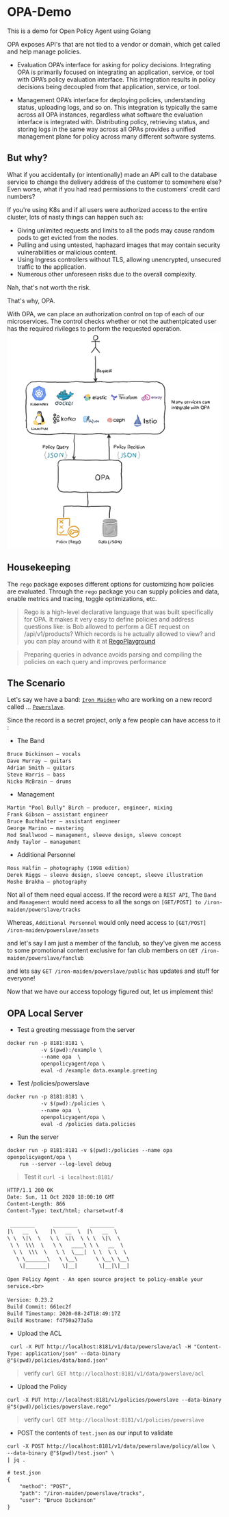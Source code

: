 # OPA-Demo
This is a demo for Open Policy Agent using Golang

OPA exposes API's that are not tied to a vendor or domain, which get called and help manage policies.

- Evaluation
    OPA’s interface for asking for policy decisions. Integrating OPA is primarily focused on integrating an application, service, or tool with OPA’s policy evaluation interface. This integration results in policy decisions being decoupled from that application, service, or tool.

- Management
    OPA’s interface for deploying policies, understanding status, uploading logs, and so on. This integration is typically the same across all OPA instances, regardless what software the evaluation interface is integrated with. Distributing policy, retrieving status, and storing logs in the same way across all OPAs provides a unified management plane for policy across many different software systems.

## But why?
What if you accidentally (or intentionally) made an API call to the database service to change the delivery address of the customer to somewhere else? Even worse, what if you had read permissions to the customers’ credit card numbers? 

If you're using K8s and if all users were authorized access to the entire cluster, lots of nasty things can happen such as:

- Giving unlimited requests and limits to all the pods may cause random pods to get evicted from the nodes.
- Pulling and using untested, haphazard images that may contain security vulnerabilities or malicious content.
- Using Ingress controllers without TLS, allowing unencrypted, unsecured traffic to the application.
- Numerous other unforeseen risks due to the overall complexity.

Nah, that's not worth the risk.

That's why, OPA.

With OPA, we can place an authorization control on top of each of our microservices. The control checks whether or not the authentpicated user has the required rivileges to perform the requested operation. 
![ok](assets/okopa.webp)

## Housekeeping
The `rego` package exposes different options for customizing how policies are evaluated. Through the `rego` package you can supply policies and data, enable metrics and tracing, toggle optimizations, etc.

> Rego is a high-level declarative language that was built specifically for OPA. It makes it very easy to define policies and address questions like: is Bob allowed to perform a GET request on /api/v1/products? Which records is he actually allowed to view? and you can play around with it at [RegoPlayground](https://play.openpolicyagent.org/)

> Preparing queries in advance avoids parsing and compiling the policies on each query and improves performance

## The Scenario
Let's say we have a band: [`Iron Maiden`](https://en.wikipedia.org/wiki/Iron_Maiden) who are working on a new record called ... [`Powerslave`](https://www.youtube.com/watch?v=D8XzVUle9AE).

Since the record is a secret project, only a few people can have access to it : 
- The Band 
```
Bruce Dickinson – vocals
Dave Murray – guitars
Adrian Smith – guitars
Steve Harris – bass
Nicko McBrain – drums
```
- Management 
```
Martin "Pool Bully" Birch – producer, engineer, mixing
Frank Gibson – assistant engineer
Bruce Buchhalter – assistant engineer
George Marino – mastering
Rod Smallwood – management, sleeve design, sleeve concept
Andy Taylor – management
```

- Additional Personnel
```
Ross Halfin – photography (1998 edition)
Derek Riggs – sleeve design, sleeve concept, sleeve illustration
Moshe Brakha – photography
```

Not all of them need equal access. If the record were a `REST API`, The `Band` and `Management` would need access to all the songs on `[GET/POST] to /iron-maiden/powerslave/tracks`

Whereas, `Additional Personnel` would only need access to `[GET/POST] /iron-maiden/powerslave/assets`

and let's say I am just a member of the fanclub, so they've given me access to some promotional content exclusive for fan club members on `GET /iron-maiden/powerslave/fanclub`

and lets say `GET /iron-maiden/powerslave/public` has updates and stuff for everyone!

Now that we have our access topology figured out, let us implement this!


## OPA Local Server
- Test a greeting messsage from the server
```
docker run -p 8181:8181 \                                                     
           -v $(pwd):/example \
           --name opa  \
           openpolicyagent/opa \
           eval -d /example data.example.greeting
```
- Test /policies/powerslave 
```
docker run -p 8181:8181 \                                                     
           -v $(pwd):/policies \
           --name opa  \
           openpolicyagent/opa \
           eval -d /policies data.policies
```
- Run the server
```
docker run -p 8181:8181 -v $(pwd):/policies --name opa openpolicyagent/opa \
    run --server --log-level debug
```
> Test it `curl -i localhost:8181/`
```
HTTP/1.1 200 OK
Date: Sun, 11 Oct 2020 18:00:10 GMT
Content-Length: 866
Content-Type: text/html; charset=utf-8

 ________      ________    ________
|\   __  \    |\   __  \  |\   __  \
\ \  \|\  \   \ \  \|\  \ \ \  \|\  \
 \ \  \\\  \   \ \   ____\ \ \   __  \
  \ \  \\\  \   \ \  \___|  \ \  \ \  \
   \ \_______\   \ \__\      \ \__\ \__\
    \|_______|    \|__|       \|__|\|__|

Open Policy Agent - An open source project to policy-enable your service.<br>

Version: 0.23.2
Build Commit: 661ec2f
Build Timestamp: 2020-08-24T18:49:17Z
Build Hostname: f4750a273a5a
```

- Upload the ACL
```
 curl -X PUT http://localhost:8181/v1/data/powerslave/acl -H "Content-Type: application/json" --data-binary @"$(pwd)/policies/data/band.json"
```
> verify `curl GET http://localhost:8181/v1/data/powerslave/acl`

- Upload the Policy
```
curl -X PUT http://localhost:8181/v1/policies/powerslave --data-binary  @"$(pwd)/policies/powerslave.rego"
```
> verify `curl GET http://localhost:8181/v1/policies/powerslave`

- POST the contents of `test.json` as our input to validate
```
curl -X POST http://localhost:8181/v1/data/powerslave/policy/allow \
--data-binary @"$(pwd)/test.json" \
| jq .
```

```
# test.json
{
    "method": "POST",
    "path": "/iron-maiden/powerslave/tracks",
    "user": "Bruce Dickinson"
}
```






